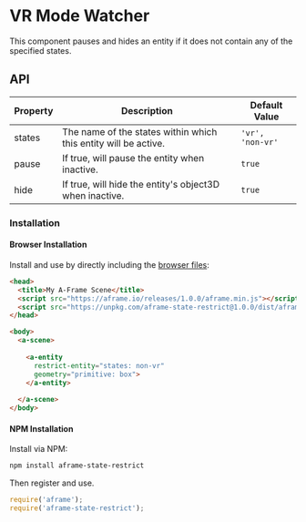 # VR Mode Watcher

This component pauses and hides an entity if it does not contain any of the specified states.

## API

| Property | Description | Default Value |
| -------- | ----------- | ------------- |
| states | The name of the states within which this entity will be active. | `'vr', 'non-vr'` |
| pause | If true, will pause the entity when inactive.  | `true` |
| hide | If true, will hide the entity's object3D when inactive.  | `true` |

### Installation

#### Browser Installation

Install and use by directly including the [browser files](dist):

```html
<head>
  <title>My A-Frame Scene</title>
  <script src="https://aframe.io/releases/1.0.0/aframe.min.js"></script>
  <script src="https://unpkg.com/aframe-state-restrict@1.0.0/dist/aframe-state-restrict.min.js"></script>
</head>

<body>
  <a-scene>
    
    <a-entity
      restrict-entity="states: non-vr"
      geometry="primitive: box">
    </a-entity>
    
  </a-scene>
</body>
```

#### NPM Installation

Install via NPM:

```bash
npm install aframe-state-restrict
```

Then register and use.

```js
require('aframe');
require('aframe-state-restrict');
```
